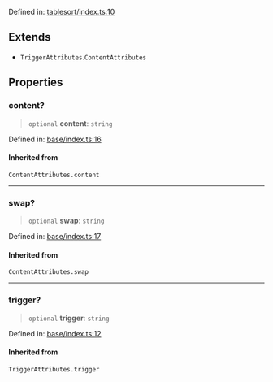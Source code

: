 Defined in: [tablesort/index.ts:10](https://github.com/rossrobino/components/blob/main/packages/drab/src/tablesort/index.ts#L10)

## Extends

- `TriggerAttributes`.`ContentAttributes`

## Properties

<a id="content"></a>

### content?

> `optional` **content**: `string`

Defined in: [base/index.ts:16](https://github.com/rossrobino/components/blob/main/packages/drab/src/base/index.ts#L16)

#### Inherited from

`ContentAttributes.content`

---

<a id="swap"></a>

### swap?

> `optional` **swap**: `string`

Defined in: [base/index.ts:17](https://github.com/rossrobino/components/blob/main/packages/drab/src/base/index.ts#L17)

#### Inherited from

`ContentAttributes.swap`

---

<a id="trigger"></a>

### trigger?

> `optional` **trigger**: `string`

Defined in: [base/index.ts:12](https://github.com/rossrobino/components/blob/main/packages/drab/src/base/index.ts#L12)

#### Inherited from

`TriggerAttributes.trigger`
